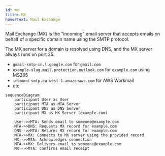 ```yaml
---
id: mx
title: MX
hoverText: Mail Exchange
---
```


Mail Exchange (MX) is the "incoming" email server that accepts emails on behalf of a specific domain name using the SMTP protocol.

The MX server for a domain is resolved using DNS, and the MX server always runs on port 25.

- `gmail-smtp-in.l.google.com` for `gmail.com`
- `example-slug.mail.protection.outlook.com` for `example.com` using MS365
- `inbound-smtp.eu-west-1.amazonaws.com` for AWS Workmail
- etc

```mermaid
sequenceDiagram
    participant User as User
    participant MTA as MTA Server
    participant DNS as DNS Server
    participant MX as MX Server (example.com)

    User->>MTA: Sends email to someone@example.com
    MTA->>DNS: Requests MX record for example.com
    DNS-->>MTA: Returns MX record for example.com
    MTA->>MX: Connects to MX server using the provided record
    MX-->>MTA: Acknowledges connection
    MTA->>MX: Delivers email to someone@example.com
    MX-->>MTA: Confirms email receipt
```
